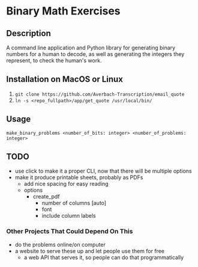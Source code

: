 # Binary Math Exercises

## Description

A command line application and Python library for generating binary numbers for a human to decode, as well as generating the integers they represent, to check the human's work.

## Installation on MacOS or Linux
1) `git clone https://github.com/Averbach-Transcription/email_quote`
2) `ln -s <repo_fullpath>/app/get_quote /usr/local/bin/`

## Usage
```make_binary_problems <number_of_bits: integer> <number_of_problems: integer>```

## TODO
- use click to make it a proper CLI, now that there will be multiple options
- make it produce printable sheets, probably as PDFs
  - add nice spacing for easy reading
  - options
    - create_pdf
      - number of columns [auto]
      - font
      - include column labels

### Other Projects That Could Depend On This
- do the problems online/on computer
- a website to serve these up and let people use them for free
  - a web API that serves it, so people can do that programmatically
